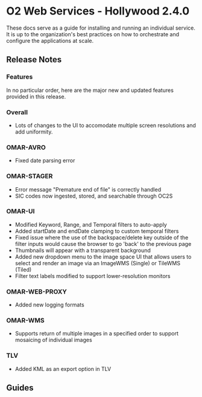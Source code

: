 # O2 Web Services - Hollywood 2.4.0

These docs serve as a guide for installing and running an individual service. It is up to the organization's best practices on how to orchestrate and configure the applications at scale.

## Release Notes

### Features

In no particular order, here are the major new and updated features provided in this release.


### Overall

* Lots of changes to the UI to accomodate multiple screen resolutions and add uniformity.

### OMAR-AVRO
* Fixed date parsing error

### OMAR-STAGER
* Error message "Premature end of file" is correctly handled
* SIC codes now ingested, stored, and searchable through OC2S

### OMAR-UI
* Modified Keyword, Range, and Temporal filters to auto-apply
* Added startDate and endDate clamping to custom temporal filters
* Fixed issue where the use of the backspace/delete key outside of the filter inputs would cause the browser to go 'back' to the previous page
* Thumbnails will appear with a transparent background
* Added new dropdown menu to the image space UI that allows users to select and render an image via an ImageWMS (Single) or TileWMS (Tiled)
* Filter text labels modified to support lower-resolution monitors

### OMAR-WEB-PROXY
* Added new logging formats

### OMAR-WMS
* Supports return of multiple images in a specified order to support mosaicing of individual images

### TLV
* Added KML as an export option in TLV



## Guides
